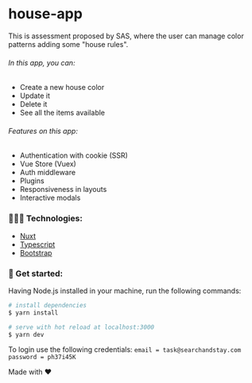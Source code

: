 # house-app

This is assessment proposed by SAS, where the user can manage color patterns adding some "house rules".

###### In this app, you can:

- Create a new house color
- Update it
- Delete it
- See all the items available

###### Features on this app:

- Authentication with cookie (SSR)
- Vue Store (Vuex)
- Auth middleware
- Plugins
- Responsiveness in layouts
- Interactive modals

### 👨🏻‍💻 Technologies:

- [Nuxt](https://nuxtjs.org/)
- [Typescript](https://www.typescriptlang.org/)
- [Bootstrap](https://getbootstrap.com/)

### 🚀 Get started:

Having Node.js installed in your machine, run the following commands:

```bash
# install dependencies
$ yarn install

# serve with hot reload at localhost:3000
$ yarn dev
```

To login use the following credentials:
`email = task@searchandstay.com`
`password = ph37i45K`

Made with ❤️
